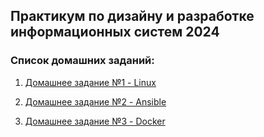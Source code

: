 ## Практикум по дизайну и разработке информационных систем 2024


### Список домашних заданий:

1. [Домашнее задание №1 - Linux](./HW_1_Linux/README.md)

1. [Домашнее задание №2 - Ansible](./HW_2_Ansible/README.md)

1. [Домашнее задание №3 - Docker](./HW_3_Docker/README.md)

